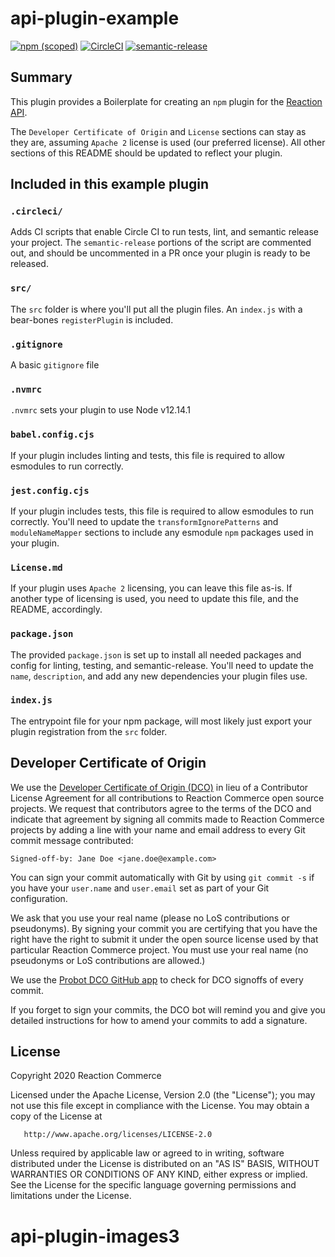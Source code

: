 # api-plugin-example

[![npm (scoped)](https://img.shields.io/npm/v/@reactioncommerce/api-plugin-example.svg)](https://www.npmjs.com/package/@reactioncommerce/api-plugin-example)
[![CircleCI](https://circleci.com/gh/reactioncommerce/api-plugin-example.svg?style=svg)](https://circleci.com/gh/reactioncommerce/api-plugin-example)
[![semantic-release](https://img.shields.io/badge/%20%20%F0%9F%93%A6%F0%9F%9A%80-semantic--release-e10079.svg)](https://github.com/semantic-release/semantic-release)

## Summary

This plugin provides a Boilerplate for creating an `npm` plugin for the [Reaction API](https://github.com/reactioncommerce/reaction).

The `Developer Certificate of Origin` and `License` sections can stay as they are, assuming `Apache 2` license is used (our preferred license). All other sections of this README should be updated to reflect your plugin.

## Included in this example plugin

### `.circleci/`

Adds CI scripts that enable Circle CI to run tests, lint, and semantic release your project. The `semantic-release` portions of the script are commented out, and should be uncommented in a PR once your plugin is ready to be released.

### `src/`

The `src` folder is where you'll put all the plugin files. An `index.js` with a bear-bones `registerPlugin` is included.

### `.gitignore`

A basic `gitignore` file

### `.nvmrc`

`.nvmrc` sets your plugin to use Node v12.14.1

### `babel.config.cjs`

If your plugin includes linting and tests, this file is required to allow esmodules to run correctly.

### `jest.config.cjs`

If your plugin includes tests, this file is required to allow esmodules to run correctly. You'll need to update the `transformIgnorePatterns` and `moduleNameMapper` sections to include any esmodule `npm` packages used in your plugin.

### `License.md`

If your plugin uses `Apache 2` licensing, you can leave this file as-is. If another type of licensing is used, you need to update this file, and the README, accordingly.

### `package.json`

The provided `package.json` is set up to install all needed packages and config for linting, testing, and semantic-release. You'll need to update the `name`, `description`, and add any new dependencies your plugin files use.

### `index.js`

The entrypoint file for your npm package, will most likely just export your plugin registration from the `src` folder.

## Developer Certificate of Origin
We use the [Developer Certificate of Origin (DCO)](https://developercertificate.org/) in lieu of a Contributor License Agreement for all contributions to Reaction Commerce open source projects. We request that contributors agree to the terms of the DCO and indicate that agreement by signing all commits made to Reaction Commerce projects by adding a line with your name and email address to every Git commit message contributed:
```
Signed-off-by: Jane Doe <jane.doe@example.com>
```

You can sign your commit automatically with Git by using `git commit -s` if you have your `user.name` and `user.email` set as part of your Git configuration.

We ask that you use your real name (please no LoS contributions or pseudonyms). By signing your commit you are certifying that you have the right have the right to submit it under the open source license used by that particular Reaction Commerce project. You must use your real name (no pseudonyms or LoS contributions are allowed.)

We use the [Probot DCO GitHub app](https://github.com/apps/dco) to check for DCO signoffs of every commit.

If you forget to sign your commits, the DCO bot will remind you and give you detailed instructions for how to amend your commits to add a signature.

## License

   Copyright 2020 Reaction Commerce

   Licensed under the Apache License, Version 2.0 (the "License");
   you may not use this file except in compliance with the License.
   You may obtain a copy of the License at

       http://www.apache.org/licenses/LICENSE-2.0

   Unless required by applicable law or agreed to in writing, software
   distributed under the License is distributed on an "AS IS" BASIS,
   WITHOUT WARRANTIES OR CONDITIONS OF ANY KIND, either express or implied.
   See the License for the specific language governing permissions and
   limitations under the License.

# api-plugin-images3
